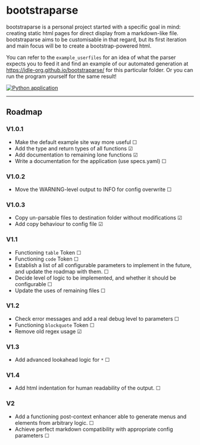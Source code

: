 # bootstraparse
bootstraparse is a personal project started with a specific goal in mind: creating static html pages for direct display from a markdown-like file.
bootstraparse aims to be customisable in that regard, but its first iteration and main focus will be to create a bootstrap-powered html.


You can refer to the `example_userfiles` for an idea of what the parser expects you to feed it and find an example of our automated generation at https://idle-org.github.io/bootstraparse/ for this particular folder. Or you can run the program yourself for the same result!

[![Python application](https://github.com/idle-org/bootstraparse/actions/workflows/python-app.yml/badge.svg?branch=main)](https://github.com/idle-org/bootstraparse/actions/workflows/python-app.yml)

---
## Roadmap
### V1.0.1
- Make the default example site way more useful ☐
- Add the type and return types of all functions ☑
- Add documentation to remaining lone functions ☑
- Write a documentation for the application (use specs.yaml) ☐

### V1.0.2
- Move the WARNING-level output to INFO for config overwrite ☐

### V1.0.3
- Copy un-parsable files to destination folder without modifications ☑
- Add copy behaviour to config file ☑

### V1.1
- Functioning `table` Token ☐
- Functioning `code` Token ☐
- Establish a list of all configurable parameters to implement in the future, and update the roadmap with them. ☐
- Decide level of logic to be implemented, and whether it should be configurable ☐
- Update the uses of remaining files ☐


### V1.2
- Check error messages and add a real debug level to parameters ☐
- Functioning `blockquote` Token ☐
- Remove old regex usage ☑

### V1.3
- Add advanced lookahead logic for `*` ☐

### V1.4
- Add html indentation for human readability of the output. ☐

### V2
- Add a functioning post-context enhancer able to generate menus and elements from arbitrary logic. ☐
- Achieve perfect markdown compatibility with appropriate config parameters ☐
